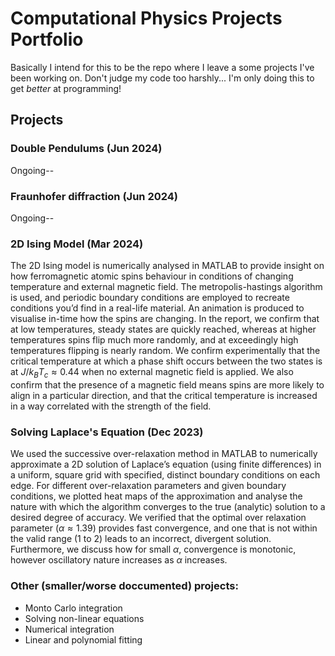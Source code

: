 <h1>Computational Physics Projects Portfolio</h1>

Basically I intend for this to be the repo where I leave a some projects I've been working on. Don't judge my code too harshly... I'm only doing this to get <i>better</i> at programming! 

<h2>Projects</h2>

<h3>Double Pendulums (Jun 2024)</h3> 

Ongoing--

<h3>Fraunhofer diffraction (Jun 2024)</h3> 

Ongoing--

<h3>2D Ising Model (Mar 2024)</h3> 

The 2D Ising model is numerically analysed in MATLAB to provide insight on how ferromagnetic atomic spins behaviour in conditions of changing temperature and external magnetic field. The metropolis-hastings algorithm is used, and periodic boundary conditions are employed to recreate conditions you’d find in a real-life material. An animation is produced to visualise in-time how the spins are changing. In the report, we confirm that at low temperatures, steady states are quickly reached, whereas at higher temperatures spins flip much more randomly, and at exceedingly high temperatures flipping is nearly random. We confirm experimentally that the critical temperature at which a phase shift occurs between the two states is at $J/k_BT_c \approx 0.44$ when no external magnetic field is applied. We also confirm that the presence of a magnetic field means spins are more likely to align in a particular direction, and that the critical temperature is increased in a way correlated with the strength of the field.

<h3>Solving Laplace's Equation (Dec 2023)</h3> 

We used the successive over-relaxation method in MATLAB to numerically approximate a 2D solution of Laplace’s equation (using finite differences) in a uniform, square grid with specified, distinct boundary conditions on each edge. For different over-relaxation parameters and given boundary conditions, we plotted heat maps of the approximation and analyse the nature with which the algorithm converges to the true (analytic) solution to a desired degree of accuracy. We verified that the optimal over relaxation parameter ($\alpha \approx 1.39$) provides fast convergence, and one that is not within the valid range (1 to 2) leads to an incorrect, divergent solution. Furthermore, we discuss how for small $\alpha$, convergence is monotonic, however oscillatory nature increases as $\alpha$ increases.

<h3>Other (smaller/worse doccumented) projects:</h3>
<ul>
<li>Monto Carlo integration
<li>Solving non-linear equations
<li>Numerical integration
<li>Linear and polynomial fitting
  



